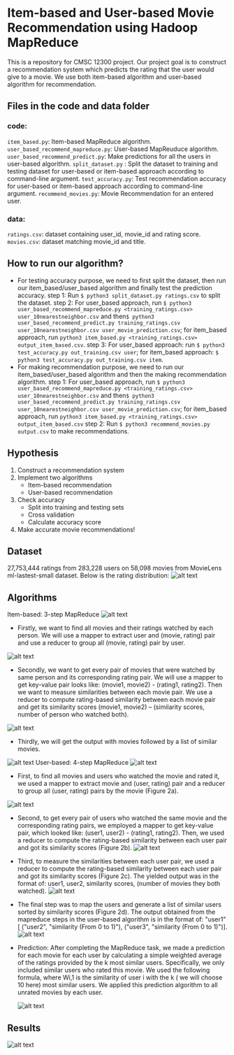 # Item-based and User-based Movie Recommendation using Hadoop MapReduce
This is a repository for CMSC 12300 project. Our project goal is to construct a recommendation system which predicts the rating that the user would give to a movie. We use both item-based algorithm and user-based algorithm for recommendation.

## Files in the code and data folder
### code:
`item_based.py`: Item-based MapReduce algorithm.
`user_based_recommend_mapreduce.py`: User-based MapReuduce algorithm.
`user_based_recommend_predict.py`: Make predictions for all the users in user-based algorithm.
`split_dataset.py` : Split the dataset to training and testing dataset for user-based or item-based approach according to command-line argument.
`test_accuracy.py`: Test recommendation accuracy for user-based or item-based approach according to command-line argument.
`recommend_movies.py`: Movie Recommendation for an entered user.
### data: 
`ratings.csv`: dataset containing user_id, movie_id and rating score.
`movies.csv`: dataset matching movie_id and title.

## How to run our algorithm?
 + For testing accuracy purpose, we need to first split the dataset, then run our item_based/user_based algorithm and finally test the prediction accuracy.
    step 1: Run `$ python3 split_dataset.py ratings.csv` to split the dataset.
    step 2: For user_based approach, run `$ python3 user_based_recommend_mapreduce.py <training_ratings.csv> user_10nearestneighbor.csv` and then`$ python3 user_based_recommend_predict.py training_ratings.csv user_10nearestneighbor.csv user_movie_prediction.csv`; for item_based approach, run `python3 item_based.py <training_ratings.csv> output_item_based.csv`.
    step 3: For user_based approach: run `$ python3 test_accuracy.py out_training.csv user`; for item_based approach: `$ python3 test_accuracy.py out_training.csv item`.
+ For making recommendation purpose, we need to run our item_based/user_based algorithm and then the making recommendation algorithm.
  step 1: For user_based approach, run `$ python3 user_based_recommend_mapreduce.py <training_ratings.csv> user_10nearestneighbor.csv` and then`$ python3 user_based_recommend_predict.py training_ratings.csv user_10nearestneighbor.csv user_movie_prediction.csv`; for item_based approach, run `python3 item_based.py <training_ratings.csv> output_item_based.csv`
  step 2: Run `$ python3 recommend_movies.py output.csv` to make recommendations.


## Hypothesis

1. Construct a recommendation system
2. Implement two algorithms
   + Item-based recommendation
   + User-based recommendation
3. Check accuracy
   + Split into training and testing sets
   +  Cross validation
   +  Calculate accuracy score
4. Make accurate movie recommendations!
## Dataset
27,753,444 ratings from 283,228 users on 58,098 movies from MovieLens ml-lastest-small dataset. Below is the rating distribution:
![alt text](https://raw.githubusercontent.com/TianxinZheng/CMSC12300-project/master/images/data.png )

## Algorithms
Item-based: 3-step MapReduce
![alt text](https://raw.githubusercontent.com/TianxinZheng/CMSC12300-project/master/images/item.png "Logo Title Text 1")
* Firstly, we want to find all movies and their ratings watched by each person. We will use a mapper to extract user and (movie, rating) pair and use a reducer to group all (movie, rating) pair by user.

![alt text](https://raw.githubusercontent.com/TianxinZheng/CMSC12300-project/master/images/i1.png "Logo Title Text 1")
* Secondly, we want to get every pair of movies that were watched by same person and its corresponding rating pair. We will use a mapper to get key-value pair looks like: (movie1, movie2) - (rating1, rating2). Then we want to measure similarities between each movie pair. We use a reducer to compute rating-based similarity between each movie pair and get its similarity scores (movie1, movie2) – (similarity scores, number of person who watched both).

![alt text](https://raw.githubusercontent.com/TianxinZheng/CMSC12300-project/master/images/i2.png "Logo Title Text 1")

* Thirdly,  we will get the output with movies followed by a list of similar movies.

![alt text](https://raw.githubusercontent.com/TianxinZheng/CMSC12300-project/master/images/i3.png "Logo Title Text 1")
User-based: 4-step MapReduce
![alt text](https://raw.githubusercontent.com/TianxinZheng/CMSC12300-project/master/images/user.png "Logo Title Text 1")
* First, to find all movies and users who watched the movie and rated it, we used a mapper to extract movie and (user, rating) pair and a reducer to group all (user, rating) pairs by the movie (Figure 2a).

![alt text](https://raw.githubusercontent.com/TianxinZheng/CMSC12300-project/master/images/u1.png "Logo Title Text 1")
* Second, to get every pair of users who watched the same movie and the corresponding rating pairs, we employed a mapper to get key-value pair, which looked like: (user1, user2) - (rating1, rating2).  Then, we used a reducer to compute the rating-based similarity between each user pair and got its similarity scores (Figure 2b). 
![alt text](https://raw.githubusercontent.com/TianxinZheng/CMSC12300-project/master/images/u2.png "Logo Title Text 1")
* Third, to measure the similarities between each user pair, we used a reducer to compute the rating-based similarity between each user pair and got its similarity scores (Figure 2c). The yielded output was in the format of: user1, user2, similarity scores, (number of movies they both watched).
![alt text](https://raw.githubusercontent.com/TianxinZheng/CMSC12300-project/master/images/u3.png "Logo Title Text 1")
* The final step was to map the users and generate a list of similar users sorted by similarity scores (Figure 2d). The output obtained from the mapreduce steps in the user-based algorithm is in the format of: "user1" [ ("user2", "similarity (From 0 to 1)"), ("user3", "similarity (From 0 to 1)")]. 
![alt text](https://raw.githubusercontent.com/TianxinZheng/CMSC12300-project/master/images/u4.png "Logo Title Text 1")
 
* Prediction: After completing the MapReduce task, we made a prediction for each movie for each user by calculating a simple weighted average of the ratings provided by the k most similar users. Specifically, we only included similar users who rated this movie. We used the following formula, where Wi,1 is the similarity of user i with the k ( we will choose 10 here)  most similar users. We applied this prediction algorithm to all unrated movies by each user.

     ![alt text](https://raw.githubusercontent.com/TianxinZheng/CMSC12300-project/master/images/pre.jpg "Logo Title Text 1")

## Results

![alt text](https://raw.githubusercontent.com/TianxinZheng/CMSC12300-project/master/images/res.png "Logo Title Text 1")






